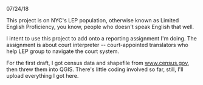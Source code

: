 07/24/18

This project is on NYC's LEP population, otherwise known as Limited English Proficiency, you know, people who doesn't speak English that well.

I intent to use this project to add onto a reporting assignment I'm doing. The assignment is about court interpreter -- court-appointed translators who help LEP group to navigate the court system.

For the first draft, I got census data and shapefile from www.census.gov, then threw them into QGIS. There's little coding involved so far, still, I'll upload everything I got here.
